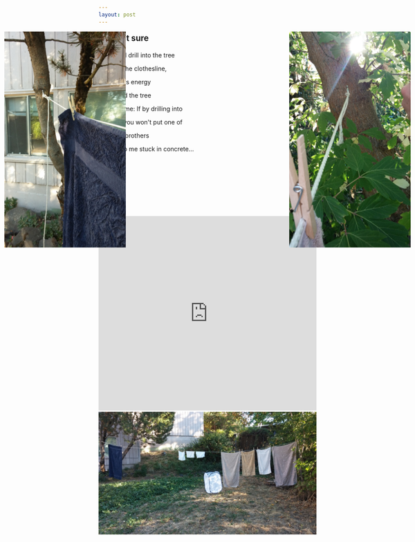 ```yaml
---
layout: post
---
```



<!-- <img src="/resources/left_hook.png" id="left_hook" alt="Looking Left" align="left" style="height: 400px; "> -->
<img src="/resources/left_hook.jpg" id="left_hook" alt="Looking Left" style="height: 500px; margin-bottom:30px; float:left; position:absolute; left: 1%; margin-right:-100px">

<!-- <img src="/resources/right_hook.png" id="right_hook" alt="Looking Right" align="right" style="height: 400px"> -->
<img src="/resources/right_hook.jpg" id="right_hook" alt="Looking Right" style="height: 500px; margin-bottom:30px; position:absolute; right: 1%	; margin-left:5%">

<p style="font-weight:bolder; font-size:14pt; text-align:left">
I wasn't sure
</p>
<p class="prose">

If I should drill into the tree 
</p>
<!-- ![I looked left](/resources/left_hook.jpg) -->
<p class="prose">

To hang the clothesline,
</p>
<p class="prose">
to use less energy
</p>
<!-- ![I looked right](/resources/right_hook.png) -->

<p class="prose">
so I asked the tree
</p>

<p class="prose">
it said to me: If by drilling into 
</p>

<p class="prose">
my bark you won't put one of 
</p>

<p class="prose">
my dead brothers
<p>

<p class="prose">
up next to me stuck in concrete...
</p>

<p style="text-align:right; font-weight:bolder; margin-bottom:100px; font-size:16pt">
yes!
</p>

<iframe width="100%" height="450" scrolling="no" frameborder="no" src="https://w.soundcloud.com/player/?url=https%3A//api.soundcloud.com/tracks/168667074&amp;auto_play=true&amp;hide_related=false&amp;show_comments=true&amp;show_user=true&amp;show_reposts=false&amp;visual=true"></iframe>

<img src="/resources/full_line.jpg" id="right_hook" alt="Looking Right" align="right" >
<!-- ![full line](/resources/full_line.jpg) -->

